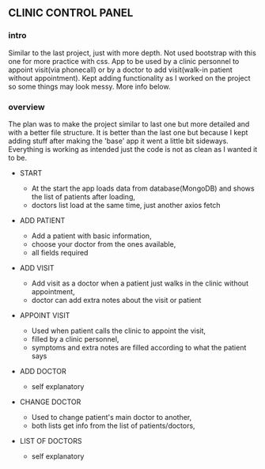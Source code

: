 ## CLINIC CONTROL PANEL

### intro

Similar to the last project, just with more depth. Not used bootstrap with this one for more practice with css. App to be used by a clinic personnel to appoint visit(via phonecall) or by a doctor to add visit(walk-in patient without appointment). Kept adding functionality as I worked on the project so some things may look messy. More info below.

### overview

The plan was to make the project similar to last one but more detailed and with a better file structure. It is better than the last one but because I kept adding stuff after making the 'base' app it went a little bit sideways. Everything is working as intended just the code is not as clean as I wanted it to be.

* START
  * At the start the app loads data from database(MongoDB) and shows the list of patients after loading,
  * doctors list load at the same time, just another axios fetch

* ADD PATIENT
  * Add a patient with basic information,
  * choose your doctor from the ones available,
  * all fields required
  
* ADD VISIT
  * Add visit as a doctor when a patient just walks in the clinic without appointment,
  * doctor can add extra notes about the visit or patient

* APPOINT VISIT
  * Used when patient calls the clinic to appoint the visit,
  * filled by a clinic personnel,
  * symptoms and extra notes are filled according to what the patient says
  
* ADD DOCTOR
  * self explanatory
  
* CHANGE DOCTOR
  * Used to change patient's main doctor to another,
  * both lists get info from the list of patients/doctors,
  
* LIST OF DOCTORS
  * self explanatory
